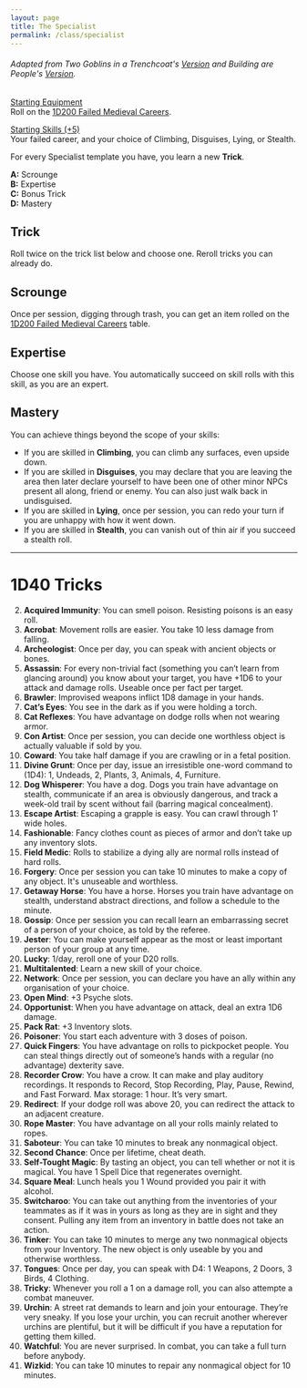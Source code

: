 ```yaml
---
layout: page
title: The Specialist
permalink: /class/specialist
---
```


###### Adapted from Two Goblins in a Trenchcoat's [Version](https://twogoblinsinatrenchcoat.blogspot.com/2019/04/anything-not-nailed-down-is-legally.html) and Building are People's [Version](https://buildingsarepeople.blogspot.com/2019/01/class-specialist-and-specialist-arts.html).

<ins>Starting Equipment</ins><br>
Roll on the [1D200 Failed Medieval Careers](http://tenfootpolemic.blogspot.com/2014/01/200-failed-medieval-careers.html).

<ins>Starting Skills (+5)</ins><br>
Your failed career, and your choice of Climbing, Disguises, Lying, or Stealth.

For every Specialist template you have, you learn a new **Trick**.

**A:** Scrounge <br>
**B:** Expertise<br>
**C:** Bonus Trick <br>
**D:** Mastery<br>


## Trick
Roll twice on the trick list below and choose one. Reroll tricks you can already do.

## Scrounge
Once per session, digging through trash, you can get an item rolled on the [1D200 Failed Medieval Careers](http://tenfootpolemic.blogspot.com/2014/01/200-failed-medieval-careers.html) table.

## Expertise
Choose one skill you have. You automatically succeed on skill rolls with this skill, as you are an expert.

## Mastery
You can achieve things beyond the scope of your skills:

- If you are skilled in **Climbing**, you can climb any surfaces, even upside down.
- If you are skilled in **Disguises**, you may declare that you are leaving the area then later declare yourself to have been one of other minor NPCs present all along, friend or enemy. You can also just walk back in undisguised.
- If you are skilled in **Lying**, once per session, you can redo your turn if you are unhappy with how it went down.
- If you are skilled in **Stealth**, you can vanish out of thin air if you succeed a stealth roll.
 

---

# 1D40 Tricks

2. **Acquired Immunity**: You can smell poison. Resisting poisons is an easy roll.
3. **Acrobat**: Movement rolls are easier. You take 10 less damage from falling.
4. **Archeologist**: Once per day, you can speak with ancient objects or bones.
5. **Assassin**: For every non-trivial fact (something you can’t learn from glancing around) you know about your target, you have +1D6 to your attack and damage rolls. Useable once per fact per target.
6. **Brawler**: Improvised weapons inflict 1D8 damage in your hands.
7. **Cat’s Eyes**: You see in the dark as if you were holding a torch.
8. **Cat Reflexes**: You have advantage on dodge rolls when not wearing armor.
9. **Con Artist**: Once per session, you can decide one worthless object is actually valuable if sold by you.
9. **Coward**: You take half damage if you are crawling or in a fetal position.
10. **Divine Grunt**: Once per day, issue an irresistible one-word command to (1D4): 1, Undeads, 2, Plants, 3, Animals, 4, Furniture.
11. **Dog Whisperer**: You have a dog. Dogs you train have advantage on stealth, communicate if an area is obviously dangerous, and track a week-old trail by scent without fail (barring magical concealment).
12. **Escape Artist**: Escaping a grapple is easy. You can crawl through 1' wide holes.
13. **Fashionable**: Fancy clothes count as pieces of armor and don’t take up any inventory slots.
14. **Field Medic**: Rolls to stabilize a dying ally are normal rolls instead of hard rolls.
15. **Forgery**: Once per session you can take 10 minutes to make a copy of any object. It's unuseable and worthless.
16. **Getaway Horse**: You have a horse. Horses you train have advantage on stealth, understand abstract directions, and follow a schedule to the minute.
17. **Gossip**: Once per session you can recall learn an embarrassing secret of a person of your choice, as told by the referee.
18. **Jester**: You can make yourself appear as the most or least important person of your group at any time.
19. **Lucky**: 1/day, reroll one of your D20 rolls.
20. **Multitalented**: Learn a new skill of your choice.
21. **Network**: Once per session, you can declare you have an ally within any organisation of your choice.
22. **Open Mind**:  +3 Psyche slots.
23. **Opportunist**: When you have advantage on attack, deal an extra 1D6 damage.
24. **Pack Rat**: +3 Inventory slots.
25. **Poisoner**: You start each adventure with 3 doses of poison.
26. **Quick Fingers**: You have advantage on rolls to pickpocket people. You can steal things directly out of someone’s hands with a regular (no advantage) dexterity save.
27. **Recorder Crow**: You have a crow. It can make and play auditory recordings. It responds to Record, Stop Recording, Play, Pause, Rewind, and Fast Forward. Max storage: 1 hour. It’s very smart.
28. **Redirect**: If your dodge roll was above 20, you can redirect the attack to an adjacent creature.
2. **Rope Master**: You have advantage on all your rolls mainly related to ropes.
29. **Saboteur**: You can take 10 minutes to break any nonmagical object.
30. **Second Chance**: Once per lifetime, cheat death.
31. **Self-Tought Magic**: By tasting an object, you can tell whether or not it is magical. You have 1 Spell Dice that regenerates overnight.
32. **Square Meal**: Lunch heals you 1 Wound provided you pair it with alcohol.
33. **Switcharoo**: You can take out anything from the inventories of your teammates as if it was in yours as long as they are in sight and they consent. Pulling any item from an inventory in battle does not take an action.
34. **Tinker**: You can take 10 minutes to merge any two nonmagical objects from your Inventory. The new object is only useable by you and otherwise worthless.
35. **Tongues**: Once per day, you can speak with D4: 1 Weapons, 2 Doors, 3 Birds, 4 Clothing.
36. **Tricky**: Whenever you roll a 1 on a damage roll, you can also attempte a combat maneuver.
37. **Urchin**: A street rat demands to learn and join your entourage. They’re very sneaky. If you lose your urchin, you can recruit another wherever urchins are plentiful, but it will be difficult if you have a reputation for getting them killed.
38. **Watchful**: You are never surprised. In combat, you can take a full turn before anybody.
39. **Wizkid**: You can take 10 minutes to repair any nonmagical object for 10 minutes.
